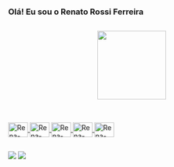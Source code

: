 ### Olá! Eu sou o Renato Rossi Ferreira

##

<div align="center">
  <a href="https://github.com/FERREIRARENATO">
  <img height="140em" src="https://github-readme-stats.vercel.app/api?username=FERREIRARENATO&show_icons=true&theme=dark&include_all_commits=true&count_private=true"/>
</div>
  
##
 <div style="display: inline_block"><br>
   <img align="center" alt="Rena-Ansible" height="30" width="40" src="https://cdn.jsdelivr.net/gh/devicons/devicon/icons/ansible/ansible-original-wordmark.svg">
   <img align="center" alt="Rena-Jenkins" height="30" width="40" src="https://cdn.jsdelivr.net/gh/devicons/devicon/icons/jenkins/jenkins-original.svg">
   <img align="center" alt="Rena-Azure" height="30" width="40" src="https://cdn.jsdelivr.net/gh/devicons/devicon/icons/azure/azure-original-wordmark.svg">
   <img align="center" alt="Rena-Ubuntu" height="30" width="40"src="https://cdn.jsdelivr.net/gh/devicons/devicon/icons/ubuntu/ubuntu-plain-wordmark.svg">
   <img align="center" alt="Rena-Vagrant" height="30" width="40"src="https://cdn.jsdelivr.net/gh/devicons/devicon/icons/vagrant/vagrant-original.svg">
 </div>  
  
##  
  
<div>
  <a href="www.linkedin.com/in/renatoticloud" target="_blank"><img src="https://img.shields.io/badge/-LinkedIn-%230077B5?style=for-the-badge&logo=linkedin&logoColor=white" target="_blank"></a>
  <a href = "mailto:renato.rossi.ferreira@gmail.com"><img src="https://img.shields.io/badge/-Gmail-%23333?style=for-the-badge&logo=gmail&logoColor=white" target="_blank"></a>
  
</div>

